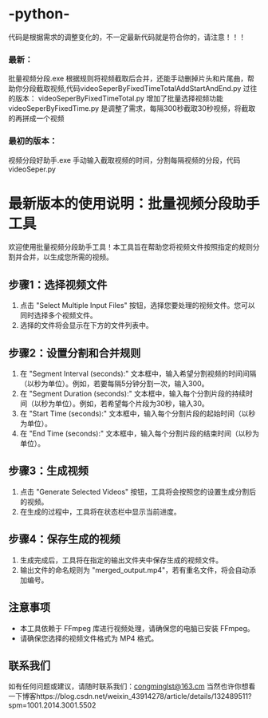 # -python-
代码是根据需求的调整变化的，不一定最新代码就是符合你的，请注意！！！
### 最新：
批量视频分段.exe 根据规则将视频截取后合并，还能手动删掉片头和片尾曲，帮助你分段截取视频,代码videoSeperByFixedTimeTotalAddStartAndEnd.py
过往的版本：
videoSeperByFixedTimeTotal.py 增加了批量选择视频功能
videoSeperByFixedTime.py 是调整了需求，每隔300秒截取30秒视频，将截取的再拼成一个视频
### 最初的版本：
视频分段好助手.exe 手动输入截取视频的时间，分割每隔视频的分段，代码videoSeper.py


# 最新版本的使用说明：批量视频分段助手工具

欢迎使用批量视频分段助手工具！本工具旨在帮助您将视频文件按照指定的规则分割并合并，以生成您所需的视频。

## 步骤1：选择视频文件

1. 点击 "Select Multiple Input Files" 按钮，选择您要处理的视频文件。您可以同时选择多个视频文件。
2. 选择的文件将会显示在下方的文件列表中。

## 步骤2：设置分割和合并规则

1. 在 "Segment Interval (seconds):" 文本框中，输入希望分割视频的时间间隔（以秒为单位）。例如，若要每隔5分钟分割一次，输入300。
2. 在 "Segment Duration (seconds):" 文本框中，输入每个分割片段的持续时间（以秒为单位）。例如，若希望每个片段为30秒，输入30。
3. 在 "Start Time (seconds):" 文本框中，输入每个分割片段的起始时间（以秒为单位）。
4. 在 "End Time (seconds):" 文本框中，输入每个分割片段的结束时间（以秒为单位）。

## 步骤3：生成视频

1. 点击 "Generate Selected Videos" 按钮，工具将会按照您的设置生成分割后的视频。
2. 在生成的过程中，工具将在状态栏中显示当前进度。

## 步骤4：保存生成的视频

1. 生成完成后，工具将在指定的输出文件夹中保存生成的视频文件。
2. 输出文件的命名规则为 "merged_output.mp4"，若有重名文件，将会自动添加编号。

## 注意事项

- 本工具依赖于 FFmpeg 库进行视频处理，请确保您的电脑已安装 FFmpeg。
- 请确保您选择的视频文件格式为 MP4 格式。

## 联系我们

如有任何问题或建议，请随时联系我们：congminglst@163.cm
当然也许你想看一下博客https://blog.csdn.net/weixin_43914278/article/details/132489511?spm=1001.2014.3001.5502

